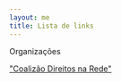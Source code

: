```yaml
---
layout: me
title: Lista de links
---
```


Organizações

["Coalizão Direitos na Rede"](https://direitosnarede.org.br/)
